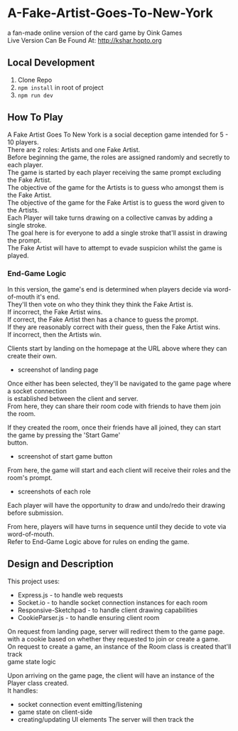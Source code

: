 # A-Fake-Artist-Goes-To-New-York
a fan-made online version of the card game by Oink Games  
Live Version Can Be Found At:
  http://kshar.hopto.org
  
## Local Development
1) Clone Repo
2) `npm install` in root of project
3) `npm run dev`

## How To Play
A Fake Artist Goes To New York is a social deception game intended for 5 - 10 players.  
There are 2 roles: Artists and one Fake Artist.  
Before beginning the game, the roles are assigned randomly and secretly to each player.  
The game is started by each player receiving the same prompt excluding the Fake Artist.  
The objective of the game for the Artists is to guess who amongst them is the Fake Artist.  
The objective of the game for the Fake Artist is to guess the word given to the Artists.  
Each Player will take turns drawing on a collective canvas by adding a single stroke.  
The goal here is for everyone to add a single stroke that'll assist in drawing the prompt.  
The Fake Artist will have to attempt to evade suspicion whilst the game is played.  

### End-Game Logic
In this version, the game's end is determined when players decide via word-of-mouth it's end.  
They'll then vote on who they think they think the Fake Artist is.  
If incorrect, the Fake Artist wins.  
If correct, the Fake Artist then has a chance to guess the prompt.  
If they are reasonably correct with their guess, then the Fake Artist wins.  
If incorrect, then the Artists win.  

Clients start by landing on the homepage at the URL above where they can create their own.  
- screenshot of landing page

Once either has been selected, they'll be navigated to the game page where a socket connection  
is established between the client and server.  
From here, they can share their room code with friends to have them join the room.  

If they created the room, once their friends have all joined, they can start the game by pressing the 'Start Game'  
button.  
- screenshot of start game button

From here, the game will start and each client will receive their roles and the room's prompt.  
- screenshots of each role

Each player will have the opportunity to draw and undo/redo their drawing before submission.  

From here, players will have turns in sequence until they decide to vote via word-of-mouth.  
Refer to End-Game Logic above for rules on ending the game.  

## Design and Description
This project uses:  
-  Express.js - to handle web requests  
-  Socket.io - to handle socket connection instances for each room  
-  Responsive-Sketchpad - to handle client drawing capabilities  
-  CookieParser.js - to handle ensuring client room

On request from landing page, server will redirect them to the game page. with a cookie
based on whether they requested to join or create a game.  
On request to create a game, an instance of the Room class is created that'll track  
game state logic
  
Upon arriving on the game page, the client will have an instance of the Player class created.  
It handles:  
- socket connection event emitting/listening
- game state on client-side
- creating/updating UI elements
The server will then track the






















